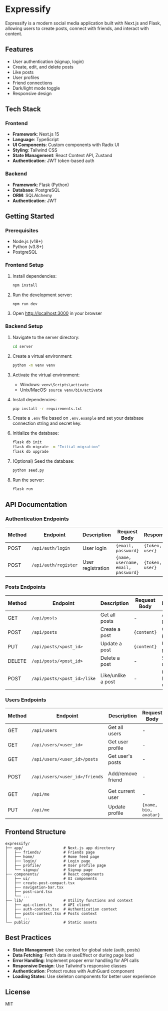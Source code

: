 # Expressify

Expressify is a modern social media application built with Next.js and Flask, allowing users to create posts, connect with friends, and interact with content.

## Features

- User authentication (signup, login)
- Create, edit, and delete posts
- Like posts
- User profiles
- Friend connections
- Dark/light mode toggle
- Responsive design

## Tech Stack

### Frontend
- **Framework**: Next.js 15
- **Language**: TypeScript
- **UI Components**: Custom components with Radix UI
- **Styling**: Tailwind CSS
- **State Management**: React Context API, Zustand
- **Authentication**: JWT token-based auth

### Backend
- **Framework**: Flask (Python)
- **Database**: PostgreSQL
- **ORM**: SQLAlchemy
- **Authentication**: JWT

## Getting Started

### Prerequisites
- Node.js (v18+)
- Python (v3.8+)
- PostgreSQL

### Frontend Setup

1. Install dependencies:
   ```bash
   npm install
   ```

2. Run the development server:
   ```bash
   npm run dev
   ```

3. Open [http://localhost:3000](http://localhost:3000) in your browser

### Backend Setup

1. Navigate to the server directory:
   ```bash
   cd server
   ```

2. Create a virtual environment:
   ```bash
   python -m venv venv
   ```

3. Activate the virtual environment:
   - Windows: `venv\Scripts\activate`
   - Unix/MacOS: `source venv/bin/activate`

4. Install dependencies:
   ```bash
   pip install -r requirements.txt
   ```

5. Create a `.env` file based on `.env.example` and set your database connection string and secret key.

6. Initialize the database:
   ```bash
   flask db init
   flask db migrate -m "Initial migration"
   flask db upgrade
   ```

7. (Optional) Seed the database:
   ```bash
   python seed.py
   ```

8. Run the server:
   ```bash
   flask run
   ```

## API Documentation

### Authentication Endpoints

| Method | Endpoint | Description | Request Body | Response |
|--------|----------|-------------|-------------|----------|
| POST | `/api/auth/login` | User login | `{email, password}` | `{token, user}` |
| POST | `/api/auth/register` | User registration | `{name, username, email, password}` | `{token, user}` |

### Posts Endpoints

| Method | Endpoint | Description | Request Body | Response |
|--------|----------|-------------|-------------|----------|
| GET | `/api/posts` | Get all posts | - | Array of posts |
| POST | `/api/posts` | Create a post | `{content}` | Created post |
| PUT | `/api/posts/<post_id>` | Update a post | `{content}` | Updated post |
| DELETE | `/api/posts/<post_id>` | Delete a post | - | Success message |
| POST | `/api/posts/<post_id>/like` | Like/unlike a post | - | Updated likes count |

### Users Endpoints

| Method | Endpoint | Description | Request Body | Response |
|--------|----------|-------------|-------------|----------|
| GET | `/api/users` | Get all users | - | Array of users |
| GET | `/api/users/<user_id>` | Get user profile | - | User object |
| GET | `/api/users/<user_id>/posts` | Get user's posts | - | Array of posts |
| POST | `/api/users/<user_id>/friends` | Add/remove friend | - | Updated friendship status |
| GET | `/api/me` | Get current user | - | User object |
| PUT | `/api/me` | Update profile | `{name, bio, avatar}` | Updated user |

## Frontend Structure

```
expressify/
├── app/                  # Next.js app directory
│   ├── friends/          # Friends page
│   ├── home/             # Home feed page
│   ├── login/            # Login page
│   ├── profile/          # User profile page
│   └── signup/           # Signup page
├── components/           # React components
│   ├── ui/               # UI components
│   ├── create-post-compact.tsx
│   ├── navigation-bar.tsx
│   ├── post-card.tsx
│   └── ...
├── lib/                  # Utility functions and context
│   ├── api-client.ts     # API client
│   ├── auth-context.tsx  # Authentication context
│   ├── posts-context.tsx # Posts context
│   └── ...
└── public/               # Static assets
```

## Best Practices

- **State Management**: Use context for global state (auth, posts)
- **Data Fetching**: Fetch data in useEffect or during page load
- **Error Handling**: Implement proper error handling for API calls
- **Responsive Design**: Use Tailwind's responsive classes
- **Authentication**: Protect routes with AuthGuard component
- **Loading States**: Use skeleton components for better user experience


## License

MIT